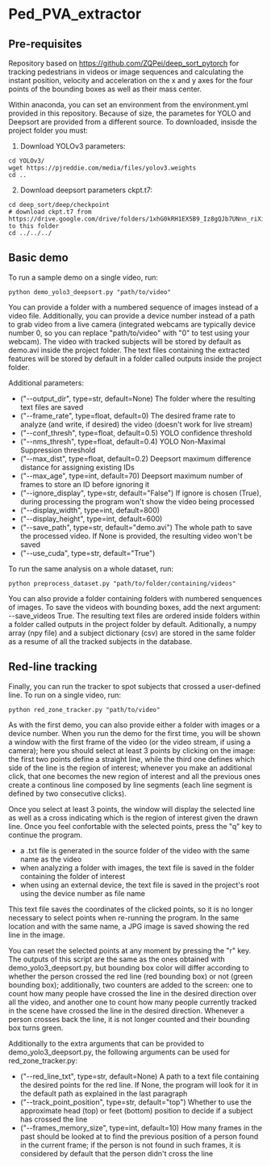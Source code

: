 # Ped_PVA_extractor

## Pre-requisites
Repository based on https://github.com/ZQPei/deep_sort_pytorch for tracking pedestrians in videos or image sequences and calculating the instant position, velocity and acceleration on the x and y axes for the four points of the bounding boxes as well as their mass center.

Within anaconda, you can set an environment from the environment.yml provided in this repository. Because of size, the parametes for YOLO and Deepsort are provided from a different source. To downloaded, insisde the project folder you must:

1. Download YOLOv3 parameters:
```
cd YOLOv3/
wget https://pjreddie.com/media/files/yolov3.weights
cd ..
```

2. Download deepsort parameters ckpt.t7:
```
cd deep_sort/deep/checkpoint
# download ckpt.t7 from 
https://drive.google.com/drive/folders/1xhG0kRH1EX5B9_Iz8gQJb7UNnn_riXi6 to this folder
cd ../../../
```  

## Basic demo
To run a sample demo on a single video, run: 
```
python demo_yolo3_deepsort.py "path/to/video"
```
You can provide a folder with a numbered sequence of images instead of a video file. Additionally, you can provide a device number instead of a path to grab video from a live camera (integrated webcams are typically device number 0, so you can replace "path/to/video" with "0" to test using your webcam). The video with tracked subjects will be stored by default as demo.avi inside the project folder. The text files containing the extracted features will be stored by default in a folder called outputs inside the project folder.

Additional parameters:

* ("--output_dir", type=str, default=None) The folder where the resulting text files are saved
* ("--frame_rate", type=float, default=0) The desired frame rate to analyze (and write, if desired) the video (doesn't work for live stream)
* ("--conf_thresh", type=float, default=0.5) YOLO confidence threshold 
* ("--nms_thresh", type=float, default=0.4) YOLO Non-Maximal Suppression threshold
* ("--max_dist", type=float, default=0.2) Deepsort maximum difference distance for assigning existing IDs 
* ("--max_age", type=int, default=70) Deepsort maximum number of frames to store an ID before ignoring it
* ("--ignore_display", type=str, default="False") If ignore is chosen (True), during processing the program won't show the video being processed
* ("--display_width", type=int, default=800)
* ("--display_height", type=int, default=600)
* ("--save_path", type=str, default="demo.avi") The whole path to save the processed video. If None is provided, the resulting video won't be saved
* ("--use_cuda", type=str, default="True")

To run the same analysis on a whole dataset, run: 
```
python preprocess_dataset.py "path/to/folder/containing/videos"
```
You can also provide a folder containing folders with numbered senquences of images. To save the videos with bounding boxes, add the next argument: --save_videos True. The resulting text files are ordered inside folders within a folder called outputs in the project folder by default. Aditionally, a numpy array (npy file) and a subject dictionary (csv) are stored in the same folder as a resume of all the tracked subjects in the database.

## Red-line tracking
Finally, you can run the tracker to spot subjects that crossed a user-defined line. To run on a single video, run:
```
python red_zone_tracker.py "path/to/video"
```
As with the first demo, you can also provide either a folder with images or a device number. When you run the demo for the first time, you will be shown a window with the first frame of the video (or the video stream, if using a camera); here you should select at least 3 points by clicking on the image: the first two points define a straight line, while the third one defines which side of the line is the region of interest; whenever you make an additional click, that one becomes the new region of interest and all the previous ones create a continous line composed by line segments (each line segment is defined by two consecutive clicks).

Once you select at least 3 points, the window will display the selected line as well as a cross indicating which is the region of interest given the drawn line. Once you feel confortable with the selected points, press the "q" key to continue the program.

* a .txt file is generated in the source folder of the video with the same name as the video
* when analyzing a folder with images, the text file is saved in the folder containing the folder of interest
* when using an external device, the text file is saved in the project's root using the device number as file name

This text file saves the coordinates of the clicked points, so it is no longer necessary to select points when re-running the program. In the same location and with the same name, a JPG image is saved showing the red line in the image.

You can reset the selected points at any moment by pressing the "r" key. The outputs of this script are the same as the ones obtained with demo_yolo3_deepsort.py, but bounding box color will differ according to whether the person crossed the red line (red bounding box) or not (green bounding box); additionally, two counters are added to the screen: one to count how many people have crossed the line in the desired direction over all the video, and another one to count how many people currently tracked in the scene have crossed the line in the desired direction. Whenever a person crosses back the line, it is not longer counted and their bounding box turns green.

Additionally to the extra arguments that can be provided to demo_yolo3_deepsort.py, the following arguments can be used for red_zone_tracker.py:

* ("--red_line_txt", type=str, default=None) A path to a text file containing the desired points for the red line. If None, the program will look for it in the default path as explained in the last paragraph
* ("--track_point_position", type=str, default="top") Whether to use the approximate head (top) or feet (bottom) position to decide if a subject has crossed the line
* ("--frames_memory_size", type=int, default=10) How many frames in the past should be looked at to find the previous position of a person found in the current frame; if the person is not found in such frames, it is considered by default that the person didn't cross the line
